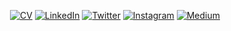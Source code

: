 <!--
**MahanFathi/MahanFathi** is a ✨ _special_ ✨ repository because its `README.md` (this file) appears on your GitHub profile.

Here are some ideas to get you started:

- 🔭 I’m currently working on ...
- 🌱 I’m currently learning ...
- 👯 I’m looking to collaborate on ...
- 🤔 I’m looking for help with ...
- 💬 Ask me about ...
- 📫 How to reach me: ...
- 😄 Pronouns: ...
- ⚡ Fun fact: ...
-->

<p align="center">
<!-- 	<a href="https://github.com/MahanFathi"><img src="https://img.shields.io/github/followers/MahanFathi.svg?label=GitHub&style=social" alt="GitHub"></a> -->
	<a href="https://mahanfathi.github.io/mahan-fathi-cv/mahan-fathi-cv.pdf"><img src="https://img.shields.io/badge/Curriculum_Vitae--RGB(0%2C%200%2C%200)?style=social&logo=lbry" alt="CV"></a>
	<a href="https://www.linkedin.com/in/mahanfathi"><img src="https://img.shields.io/badge/LinkedIn--_.svg?style=social&logo=linkedin" alt="LinkedIn"></a>
	<a href="https://twitter.com/MahanFathi"><img src="https://img.shields.io/twitter/follow/MahanFathi?label=Twitter&style=social" alt="Twitter"></a>
<!-- 	<a href="https://www.reddit.com/user/MahanFathi"><img src="https://img.shields.io/reddit/user-karma/combined/MahanFathi?label=reddit&style=social" alt="Reddit"></a> -->
	<a href="https://www.instagram.com/8iteme/"><img src="https://img.shields.io/badge/Instagram--RGB(0%2C%200%2C%200)?style=social&logo=instagram" alt="Instagram"></a>
	<a href="https://medium.com/@mahanfathi"><img src="https://img.shields.io/badge/Medium--RGB(0%2C%200%2C%200)?style=social&logo=medium" alt="Medium"></a>
<p/>

